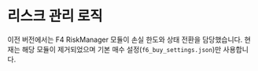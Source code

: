 # 리스크 관리 로직

이전 버전에서는 F4 RiskManager 모듈이 손실 한도와 상태 전환을 담당했습니다. 현재는 해당 모듈이 제거되었으며 기본 매수 설정(`f6_buy_settings.json`)만 사용합니다.
